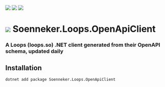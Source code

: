 ﻿[![](https://img.shields.io/nuget/v/soenneker.loops.openapiclient.svg?style=for-the-badge)](https://www.nuget.org/packages/soenneker.loops.openapiclient/)
[![](https://img.shields.io/github/actions/workflow/status/soenneker/soenneker.loops.openapiclient/publish-package.yml?style=for-the-badge)](https://github.com/soenneker/soenneker.loops.openapiclient/actions/workflows/publish-package.yml)
[![](https://img.shields.io/nuget/dt/soenneker.loops.openapiclient.svg?style=for-the-badge)](https://www.nuget.org/packages/soenneker.loops.openapiclient/)

# ![](https://user-images.githubusercontent.com/4441470/224455560-91ed3ee7-f510-4041-a8d2-3fc093025112.png) Soenneker.Loops.OpenApiClient
### A Loops (loops.so) .NET client generated from their OpenAPI schema, updated daily

## Installation

```
dotnet add package Soenneker.Loops.OpenApiClient
```
